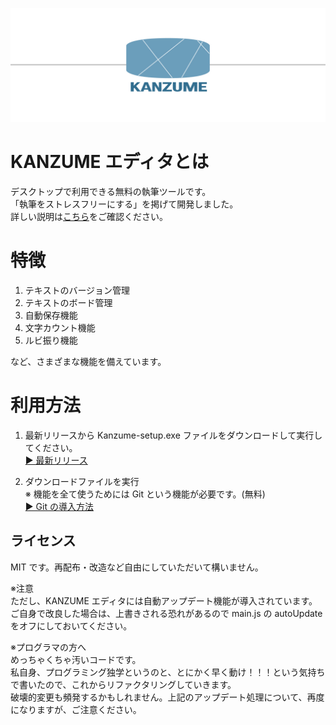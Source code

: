 ![イメージ](image.jpg)

# KANZUME エディタとは

デスクトップで利用できる無料の執筆ツールです。<br>
「執筆をストレスフリーにする」を掲げて開発しました。<br>
詳しい説明は[こちら](https://note.com/onolog_review/n/n0678467fb1ac)をご確認ください。<br>

# 特徴

1. テキストのバージョン管理
2. テキストのボード管理
3. 自動保存機能
4. 文字カウント機能
5. ルビ振り機能

など、さまざまな機能を備えています。

# 利用方法

1. 最新リリースから Kanzume-setup.exe ファイルをダウンロードして実行してください。<br>
   [▶ 最新リリース](https://github.com/onolog2021/kanzume/releases/latest)<br>

2. ダウンロードファイルを実行  
   ※ 機能を全て使うためには Git という機能が必要です。(無料)<br>
   [▶ Git の導入方法](https://note.com/onolog_review/n/ne20e938d8a3b)

## ライセンス

MIT です。再配布・改造など自由にしていただいて構いません。<br>

※注意<br>
ただし、KANZUME エディタには自動アップデート機能が導入されています。ご自身で改良した場合は、上書きされる恐れがあるので main.js の autoUpdate をオフにしておいてください。<br>

※プログラマの方へ<br>
めっちゃくちゃ汚いコードです。<br>
私自身、プログラミング独学というのと、とにかく早く動け！！！という気持ちで書いたので、これからリファクタリングしていきます。<br>
破壊的変更も頻発するかもしれません。上記のアップデート処理について、再度になりますが、ご注意ください。<br>
